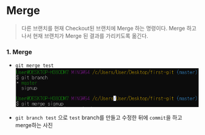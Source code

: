 # Merge

>  다른 브랜치를 현재 Checkout된 브랜치에 Merge 하는 명령이다. Merge 하고 나서 현재 브랜치가 Merge 된 결과를 가리키도록 옮긴다.



### 1. Merge

- `git merge test` ![1](git-merge.assets/1.PNG)

- `git branch test` 으로 `test` branch를 만들고 수정한 뒤에 `commit`을 하고 merge하는 사진



